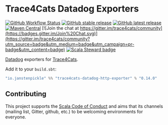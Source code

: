 # Trace4Cats Datadog Exporters

[![GitHub Workflow Status](https://img.shields.io/github/workflow/status/trace4cats/trace4cats-datadog/Continuous%20Integration)](https://github.com/trace4cats/trace4cats-datadog/actions?query=workflow%3A%22Continuous%20Integration%22)
[![GitHub stable release](https://img.shields.io/github/v/release/trace4cats/trace4cats-datadog?label=stable&sort=semver)](https://github.com/trace4cats/trace4cats-datadog/releases)
[![GitHub latest release](https://img.shields.io/github/v/release/trace4cats/trace4cats-datadog?label=latest&include_prereleases&sort=semver)](https://github.com/trace4cats/trace4cats-datadog/releases)
[![Maven Central](https://img.shields.io/maven-central/v/io.janstenpickle/trace4cats-datadog-http-exporter_2.13?label=early)](https://maven-badges.herokuapp.com/maven-central/io.janstenpickle/trace4cats-datadog-http-exporter_2.13)
[![Join the chat at https://gitter.im/trace4cats/community](https://badges.gitter.im/Join%20Chat.svg)](https://gitter.im/trace4cats/community?utm_source=badge&utm_medium=badge&utm_campaign=pr-badge&utm_content=badge)
[![Scala Steward badge](https://img.shields.io/badge/Scala_Steward-helping-blue.svg?style=flat&logo=data:image/png;base64,iVBORw0KGgoAAAANSUhEUgAAAA4AAAAQCAMAAAARSr4IAAAAVFBMVEUAAACHjojlOy5NWlrKzcYRKjGFjIbp293YycuLa3pYY2LSqql4f3pCUFTgSjNodYRmcXUsPD/NTTbjRS+2jomhgnzNc223cGvZS0HaSD0XLjbaSjElhIr+AAAAAXRSTlMAQObYZgAAAHlJREFUCNdNyosOwyAIhWHAQS1Vt7a77/3fcxxdmv0xwmckutAR1nkm4ggbyEcg/wWmlGLDAA3oL50xi6fk5ffZ3E2E3QfZDCcCN2YtbEWZt+Drc6u6rlqv7Uk0LdKqqr5rk2UCRXOk0vmQKGfc94nOJyQjouF9H/wCc9gECEYfONoAAAAASUVORK5CYII=)](https://scala-steward.org)

[Datadog] exporters for [Trace4Cats].

Add it to your `build.sbt`:

```scala
"io.janstenpickle" %% "trace4cats-datadog-http-exporter" % "0.14.0"
```


## Contributing

This project supports the [Scala Code of Conduct](https://typelevel.org/code-of-conduct.html) and aims that its channels
(mailing list, Gitter, github, etc.) to be welcoming environments for everyone.

[Trace4Cats]: https://github.com/trace4cats/trace4cats
[Datadog]: https://datadog.com/
